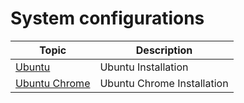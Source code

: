 # System configurations

|Topic|Description|
|---|---|
|[Ubuntu](./ubuntu/index.md)|Ubuntu Installation
|[Ubuntu Chrome](./ubuntu-chrome/index.md)|Ubuntu Chrome Installation